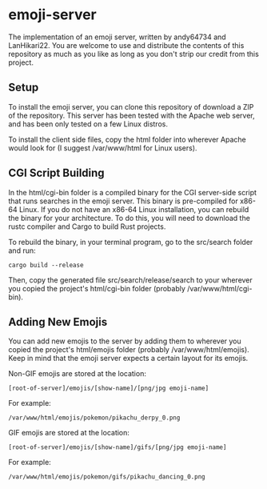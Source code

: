 # emoji-server
The implementation of an emoji server, written by andy64734 and LanHikari22. You are welcome to use and distribute the contents of this repository as much as you like as long as you don't strip our credit from this project.

## Setup
To install the emoji server, you can clone this repository of download a ZIP of the repository. This server has been tested with the Apache web server, and has been only tested on a few Linux distros.

To install the client side files, copy the html folder into wherever Apache would look for (I suggest /var/www/html for Linux users).

## CGI Script Building
In the html/cgi-bin folder is a compiled binary for the CGI server-side script that runs searches in the emoji server. This binary is pre-compiled for x86-64 Linux. If you do not have an x86-64 Linux installation, you can rebuild the binary for your architecture. To do this, you will need to download the rustc compiler and Cargo to build Rust projects.

To rebuild the binary, in your terminal program, go to the src/search folder and run:
```
cargo build --release
```

Then, copy the generated file src/search/release/search to your wherever you copied the project's html/cgi-bin folder (probably /var/www/html/cgi-bin).

## Adding New Emojis
You can add new emojis to the server by adding them to wherever you copied the project's html/emojis folder (probably /var/www/html/emojis). Keep in mind that the emoji server expects a certain layout for its emojis.

Non-GIF emojis are stored at the location:
```
[root-of-server]/emojis/[show-name]/[png/jpg emoji-name]
```
For example:
```
/var/www/html/emojis/pokemon/pikachu_derpy_0.png
```

GIF emojis are stored at the location:
```
[root-of-server]/emojis/[show-name]/gifs/[png/jpg emoji-name]
```
For example:
```
/var/www/html/emojis/pokemon/gifs/pikachu_dancing_0.png
```

